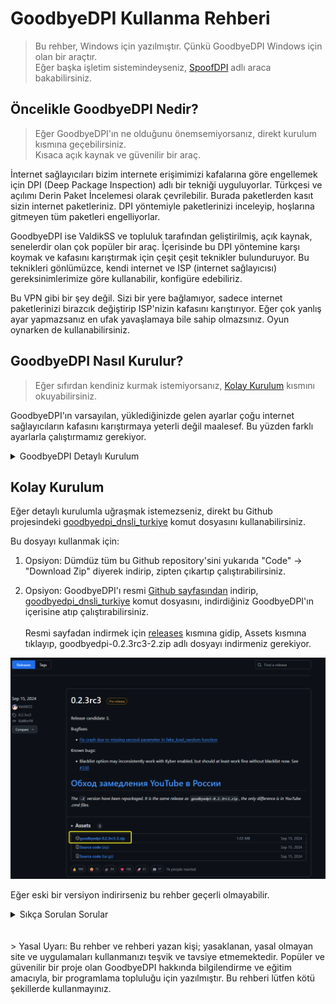 # GoodbyeDPI Kullanma Rehberi
>
> Bu rehber, Windows için yazılmıştır. Çünkü GoodbyeDPI Windows için olan bir araçtır.<br>Eğer başka işletim sistemindeyseniz, [SpoofDPI](https://github.com/xvzc/SpoofDPI) adlı araca bakabilirsiniz.
>
## Öncelikle GoodbyeDPI Nedir?

> Eğer GoodbyeDPI'ın ne olduğunu önemsemiyorsanız, direkt kurulum kısmına geçebilirsiniz.<br>Kısaca açık kaynak ve güvenilir bir araç.

İnternet sağlayıcıları bizim internete erişimimizi kafalarına göre engellemek için DPI (Deep Package Inspection) adlı bir tekniği uyguluyorlar. Türkçesi ve açılımı Derin Paket İncelemesi olarak çevrilebilir. Burada paketlerden kasıt sizin internet paketleriniz. DPI yöntemiyle paketlerinizi inceleyip, hoşlarına gitmeyen tüm paketleri engelliyorlar.

GoodbyeDPI ise ValdikSS ve topluluk tarafından geliştirilmiş, açık kaynak, senelerdir olan çok popüler bir araç. İçerisinde bu DPI yöntemine karşı koymak ve kafasını karıştırmak için çeşit çeşit teknikler bulunduruyor. Bu teknikleri gönlümüzce, kendi internet ve ISP (internet sağlayıcısı) gereksinimlerimize göre kullanabilir, konfigüre edebiliriz.

Bu VPN gibi bir şey değil. Sizi bir yere bağlamıyor, sadece internet paketlerinizi birazcık değiştirip ISP'nizin kafasını karıştırıyor. Eğer çok yanlış ayar yapmazsanız en ufak yavaşlamaya bile sahip olmazsınız. Oyun oynarken de kullanabilirsiniz.

## GoodbyeDPI Nasıl Kurulur?
>
> Eğer sıfırdan kendiniz kurmak istemiyorsanız, [Kolay Kurulum](#kolay-kurulum) kısmını okuyabilirsiniz.

GoodbyeDPI'ın varsayılan, yüklediğinizde gelen ayarlar çoğu internet sağlayıcıların kafasını karıştırmaya yeterli değil maalesef. Bu yüzden farklı ayarlarla çalıştırmamız gerekiyor.

<details>
    <summary>GoodbyeDPI Detaylı Kurulum</summary>

### 1. GoodbyeDPI'ı resmi Github sayfasından indirelim

[ValdikSS/GoodbyeDPI/releases](https://github.com/ValdikSS/GoodbyeDPI/releases) sayfasından, 0.2.3rc3 pre-release versiyonunu indirmeniz gerekiyor. Başka bir sürümü indirirseniz rehber çalışmayabilir. İndirmek için de Assets kısmına tıklayıp, goodbyedpi-0.2.3rc3-2.zip adlı dosyayı indirmeniz gerekiyor.

![Örnek Görsel](/github/images/assets.png)

İndikten sonra zipten çıkartıp, istediğiniz bir yere atabilirsiniz.

### 2. Kurulum aşaması

Kurulum aşaması için çalıştırmanız gereken bir setup.exe veya herhangi bir şey yok. Program direkt indirdiğiniz gibi çalışabilecek durumda.
Burada kurulumdan kasıt kendi ülkemizde çalışan ayarlar ile GoodbyeDPI çalıştırmak.

Şahsen deneme yanılmayla benim bulduğum 3 tane ayar var. Sırasıyla hangisi sizin internetinizde çalışıyorsa deneyebilirsiniz.
En hafif ayar:

```cmd
-f 1 -k 1 --auto-ttl
```

> Hafiften kasıt, olabildiğince internet paketlerinizi az değiştiriyor olması. Bu sayede uygulamaların kafası karışmazken, internet sağlayıcının kafası karışıyor. Mesela bazı ayarlar fazla güçlüler ve internet sağlayıcının da kafasını karıştırırken uygulamaların veya sitelerin de kafası karışıyor ve uygulamalar açılmayabiliyor / yavaş çalışıyorlar.

Orta ayar:

```cmd
-f 2 -k 2 --auto-ttl --reverse-frag --max-payload -s
```

En ağır ayar:
> Dikkat: bu ayar ile Twitter ve Instagram biraz patates oluyor. Son çare olarak deneyebilirsiniz.

```cmd
--set-ttl 7
```

> "GoodbyeDPI'ı bu ayarlarla nasıl çalıştıracağız peki?"

Bunun için birden fazla, gönlünüze göre kullanabileceğiniz yol var. Dümdüz goodbyedpi.exe'nin olduğu bir yerde terminal açıp, `goodbyedpi [komutlar]` yazarak çalıştırabilirsiniz.

Fakat bununla sürekli uğraşmak mantıklı olmadığı için genellikle script kaydedip, onla istediğimiz ayarları kullanarak açıyoruz.

Eğer şifreli DNS ayarı yapmadıysanız (ki bir ara yapmanızı tavsiye ederim), ben `2_any_country_dns_redir.cmd` dosyasını kopyalayıp düzenliyorum genellikle.

En hafif komutu kullanan örnek .cmd dosyası:

```cmd
@ECHO OFF
PUSHD "%~dp0"
set _arch=x86
IF "%PROCESSOR_ARCHITECTURE%"=="AMD64" (set _arch=x86_64)
IF DEFINED PROCESSOR_ARCHITEW6432 (set _arch=x86_64)
PUSHD "%_arch%"

start "" goodbyedpi.exe -f 1 -k 1 --auto-ttl --dns-addr 1.1.1.1 --dns-port 53 --dnsv6-addr 2606:4700:4700::1111 --dnsv6-port 53

POPD
POPD
```

Bu .cmd dosyasının yaptıklarına bakacak olursak, dümdüz start goodbyedpi.exe diyip, bizim komutlardan biriyle ve DNS'e bağlanma ayarıyla çalıştırıyor.

Bunu kopyalayıp, goodbyedpi'ın yüklü olduğu klasörde .cmd adlı bir dosya açıp ona yapıştırın. Sonra ister o dosyayı direkt açabilir, isterseniz de o dosyanın kısayolunu oluşturup kısayolu açabilirsiniz. Ama bu CMD dosyasının orjinali sadece goodbyedpi klasöründeyken çalışır, çünkü diğer şekilde goodbyedpi.exe'yi nasıl bulacak :D
</details>

## Kolay Kurulum

Eğer detaylı kurulumla uğraşmak istemezseniz, direkt bu Github projesindeki [goodbyedpi_dnsli_turkiye](goodbyedpi_dnsli_turkiye.cmd) komut dosyasını kullanabilirsiniz.

Bu dosyayı kullanmak için:

1. Opsiyon: Dümdüz tüm bu Github repository'sini yukarıda "Code" -> "Download Zip" diyerek indirip, zipten çıkartıp çalıştırabilirsiniz.

2. Opsiyon: GoodbyeDPI'ı resmi [Github sayfasından](https://github.com/ValdikSS/GoodbyeDPI/) indirip, [goodbyedpi_dnsli_turkiye](goodbyedpi_dnsli_turkiye.cmd) komut dosyasını, indirdiğiniz GoodbyeDPI'ın içerisine atıp çalıştırabilirsiniz.<br><br>Resmi sayfadan indirmek için [releases](https://github.com/ValdikSS/GoodbyeDPI/releases/) kısmına gidip, Assets kısmına tıklayıp, goodbyedpi-0.2.3rc3-2.zip adlı dosyayı indirmeniz gerekiyor.

![Örnek Görsel](/github/images/assets.png)

Eğer eski bir versiyon indirirseniz bu rehber geçerli olmayabilir.

<details>
    <summary>Sıkça Sorulan Sorular</summary>

### "Kurdum, DNS konfigürasyonu ile de açtım hala giremiyorum çalışmıyor???"

GoodbyeDPI'ın arka planda açık kalması gerekiyor. Eğer kapattıysanız mantıken aktif olarak paketlerinizi ISP'nin kafasını karıştıracak şekilde düzenleyemez veya yönlendiremez.

Eğer açıksa ve yine de çalışmıyorsa, versiyonunu kontrol edin. Bazen indirirken yanlışlıkla 0.2.2 versiyonu indirilinebiliyor. Bu rehber v0.2.3rc3 pre-release sürümü için geçerli.

Sürüm de doğruysa o zaman GoodbyeDPI'ın da yanında şifreli DNS kullanmanız gerekebilir. Ya da daha ağır bir komut denemeniz gerekebilir. [Alternatif Komutlar](alternatif_komutlar/) klasöründen sırasıyla deneyebilirsiniz. Ayriyeten [Alternatif DNS](alternatif_dns/) klasöründen farklı bir DNS de deneyebilirsiniz.

### "Hep altta aşağıda gözükecek mi bu?"

Maalesef evet. Ama üçüncü parti yazılımları kullanarak sistem tepsisine küçültebilirsiniz. Benim şahsen kullandığım yazılım [Traymond](https://github.com/fcFn/traymond).

</details>
<br><br>
> Yasal Uyarı: Bu rehber ve rehberi yazan kişi; yasaklanan, yasal olmayan site ve uygulamaları kullanmanızı teşvik ve tavsiye etmemektedir. Popüler ve güvenilir bir proje olan GoodbyeDPI hakkında bilgilendirme ve eğitim amacıyla, bir programlama topluluğu için yazılmıştır. Bu rehberi lütfen kötü şekillerde kullanmayınız.
